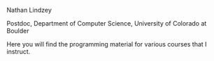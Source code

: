 Nathan Lindzey

Postdoc, Department of Computer Science, University of Colorado at Boulder

Here you will find the programming material for various courses that I instruct.

